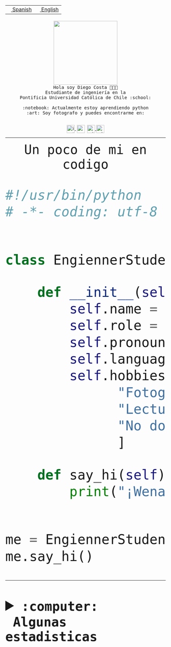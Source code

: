 <table border="0"  align="right">
 <tr><td><a href="README.md"><img src="https://upload.wikimedia.org/wikipedia/commons/thumb/8/89/Bandera_de_Espa%C3%B1a.svg/1200px-Bandera_de_Espa%C3%B1a.svg.png" height="10"> Spanish</a></td>
 <td><a href="README.en.md"><img src="https://upload.wikimedia.org/wikipedia/commons/a/a4/Flag_of_the_United_States.svg" height="10"> English</a></td></tr>
</table><br><br><br>


<p align="center">
  <img src="https://github.com/diegocostares/diegocostares/blob/main/Images/aaa2.gif?raw=true" height="200px" weight="200px">
  <br><samp>
    Hola soy Diego Costa 👨🏻‍💻<br>
    Estudiante de ingeniería en la <br>
    Pontificia Universidad Católica de Chile :school:<br>
  <br>
    :notebook: Actualmente estoy aprendiendo python <br>
    :art: Soy fotografo y puedes encontrarme en: <br>
  <br></samp>
  
</p>

<p align="center">
   <a href="https://instagram.com/diegocosta_no" target="blank">
    <img 
    align="center" src="https://cdn.jsdelivr.net/npm/simple-icons@3.0.1/icons/instagram.svg" alt="instagram" height="25px" width="25px" />
  </a>
  <a style="border: 3px solid; color: white;"href="https://t.me/diegocosta_no" target="blank">
  <img
  align="center" alt="Telegram" width="25px" src="https://icons-for-free.com/iconfiles/png/512/Telegram-1324888767380505522.png" />
</a>
<a href="https://api.whatsapp.com/send?phone=56971897835&text=Hola!" target="blank">
  <img
  align="center" alt="wtsp" width="25px" src="https://img.icons8.com/pastel-glyph/2x/whatsapp--v2.png" />
</a>
<a href="https://www.linkedin.com/in/diego-costa-786249213/" target="blank">
  <img
  align="center" alt="wtsp" width="25px" src="https://img.icons8.com/metro/452/linkedin.png" />
</a>

  </a>
</p>

---


<p align="center"><font size="25"><samp>Un poco de mi en codigo</samp></front></p>


```python
#!/usr/bin/python
# -*- coding: utf-8 -*-


class EngiennerStudent:

    def __init__(self):
        self.name = "Diego Costa"
        self.role = "Estudiante"
        self.pronouns = "he/him"
        self.language_spoken = ["es_CL", "en_US"]
        self.hobbies = [
              "Fotografia",
              "Lectura",
              "No dormir",
              ]

    def say_hi(self):
        print("¡Wena mundo!")


me = EngiennerStudent()
me.say_hi()
```
---
<details>
  <summary><b><samp>:computer: &nbsp;Algunas estadisticas</samp></b></summary>
  <br/></p>

<!--START_SECTION:waka-->
![Code Time](http://img.shields.io/badge/Code%20Time-820%20hrs%2026%20mins-blue)

**Soy nocturno 🦉** 

```text
🌞 Mañana                 9 commits           ░░░░░░░░░░░░░░░░░░░░░░░░░   00.39 % 
🌆 Día                    704 commits         ████████░░░░░░░░░░░░░░░░░   30.58 % 
🌃 Tarde                  1008 commits        ███████████░░░░░░░░░░░░░░   43.79 % 
🌙 Noche                  581 commits         ██████░░░░░░░░░░░░░░░░░░░   25.24 % 
```
📅 **Soy más productivo los Martes** 

```text
Lunes                    354 commits         ████░░░░░░░░░░░░░░░░░░░░░   15.38 % 
Martes                   454 commits         █████░░░░░░░░░░░░░░░░░░░░   19.72 % 
Miércoles                305 commits         ███░░░░░░░░░░░░░░░░░░░░░░   13.25 % 
Jueves                   290 commits         ███░░░░░░░░░░░░░░░░░░░░░░   12.60 % 
Viernes                  374 commits         ████░░░░░░░░░░░░░░░░░░░░░   16.25 % 
Sábado                   205 commits         ██░░░░░░░░░░░░░░░░░░░░░░░   08.91 % 
Domingo                  320 commits         ███░░░░░░░░░░░░░░░░░░░░░░   13.90 % 
```


📊 **Esta semana me dediqué a** 

```text
🐱‍💻 Proyectos: 
2023-1-S4-Grupo2-Backend 15 hrs 44 mins      ██████████████░░░░░░░░░░░   57.72 % 
2023-1-S4-scraper        3 hrs 56 mins       ████░░░░░░░░░░░░░░░░░░░░░   14.44 % 
Arqui-31                 3 hrs 2 mins        ███░░░░░░░░░░░░░░░░░░░░░░   11.15 % 
2023-1-S4-Grupo2-Scraper 2 hrs 51 mins       ███░░░░░░░░░░░░░░░░░░░░░░   10.51 % 
gpti-scrapper-main       1 hr 6 mins         █░░░░░░░░░░░░░░░░░░░░░░░░   04.07 % 
```


 Last Updated on 22/04/2023 20:19:18 UTC
<!--END_SECTION:waka-->
  
  

<p align="center"> <img src="https://github-readme-stats.vercel.app/api?username=diegocostares&show_icons=true&theme=ayu-mirage" alt="abhisheknaiidu" /></p>
 
</details>
